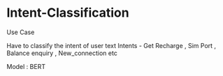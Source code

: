 # Intent-Classification

Use Case

Have to classify the intent of user text 
Intents - Get Recharge , Sim Port , Balance enquiry , New_connection etc

Model : BERT
